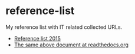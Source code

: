 # reference-list
My reference list with IT related collected URLs.

- [Reference list 2015](/docs/index.md)
- [The same above document at readthedocs.org](http://it-reference-list-2015.readthedocs.org)
